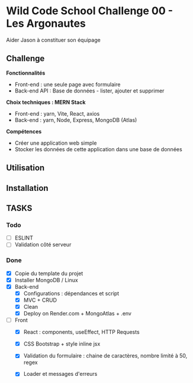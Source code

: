 # Wild Code School Challenge 00 - Les Argonautes
Aider Jason à constituer son équipage

## Challenge
**Fonctionnalités**
- Front-end : une seule page avec formulaire
- Back-end API : Base de données - lister, ajouter et supprimer

**Choix techniques : MERN Stack**
- Front-end : yarn, Vite, React, axios
- Back-end : yarn, Node, Express, MongoDB (Atlas)

**Compétences**
- Créer une application web simple
- Stocker les données de cette application dans une base de données


## Utilisation


## Installation



## TASKS

### Todo
- [ ] ESLINT
- [ ] Validation côté serveur

### Done
- [x] Copie du template du projet
- [x] Installer MongoDB / Linux
- [x] Back-end
    - [x] Configurations : dépendances et script
    - [x] MVC + CRUD
    - [x] Clean
    - [x] Deploy on Render.com + MongoAtlas + .env
- [ ] Front
    - [x] React : components, useEffect, HTTP Requests
    - [x] CSS Bootstrap + style inline jsx
    - [x] Validation du formulaire : chaine de caractères, nombre limité à 50, regex
    - [x] Loader et messages d'erreurs


#